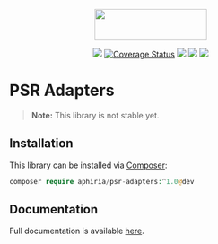 <p align="center"><a href="https://www.aphiria.com" target="_blank" title="Aphiria"><img src="https://www.aphiria.com/images/aphiria-logo.svg" width="200" height="56"></a></p>

<p align="center">
<a href="https://github.com/aphiria/psr-adapters/actions"><img src="https://github.com/aphiria/psr-adapters/workflows/ci/badge.svg"></a>
<a href='https://coveralls.io/github/aphiria/psr-adapters?branch=1.x'><img src='https://coveralls.io/repos/github/aphiria/psr-adapters/badge.svg?branch=1.x' alt='Coverage Status' /></a>
<a href="https://packagist.org/packages/aphiria/psr-adapters"><img src="https://poser.pugx.org/aphiria/psr-adapters/v/stable.svg"></a>
<a href="https://packagist.org/packages/aphiria/psr-adapters"><img src="https://poser.pugx.org/aphiria/psr-adapters/v/unstable.svg"></a>
<a href="https://packagist.org/packages/aphiria/psr-adapters"><img src="https://poser.pugx.org/aphiria/psr-adapters/license.svg"></a>
</p>

# PSR Adapters

> **Note:** This library is not stable yet.

## Installation

This library can be installed via [Composer](https://getcomposer.org/download/):

```php
composer require aphiria/psr-adapters:^1.0@dev
```

## Documentation

Full documentation is available <a href="https://www.aphiria.com/docs/1.x/psr-adapters.html" target="_blank">here</a>.
